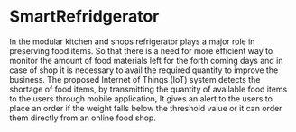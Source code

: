 # SmartRefridgerator
In the modular kitchen and shops refrigerator plays a major role in preserving food items. So that there is a need for more efficient way to monitor the amount of food materials left for the forth coming days and in case of shop it is necessary to avail the required quantity to improve the business. The proposed Internet of Things (IoT) system detects the shortage of food items, by transmitting the quantity of available food items to the users through mobile application, It gives an alert to the users to place an order if the weight falls below the threshold value or it can order them directly from an online food shop.
